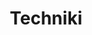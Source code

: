 ---
title: "Techniki"
sort: 4
short: techniki
type: checkbox
filters:
- short: sufficient
  title: Wystarczające techniki
- short: advisory
  title: Pomocnicze techniki
- short: failures
  title: Błędy
---